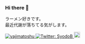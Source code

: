 ### Hi there 👋
ラーメン好きです。<br>
最近代謝が落ちてる気がします。

<p align="left"> 
  <a href="https://github.com/yajimatoshu/yajimatoshu/">
    <img src="https://komarev.com/ghpvc/?username=yajimatoshu&color=lightgrey" alt="yajimatoshu" />
  </a>
  <a href="https://twitter.com/yajima_toshu" target="_blank">
    <img alt="Twitter: SyodoB" src="https://img.shields.io/twitter/follow/yajima_toshu.svg?style=social" />
  </a>
    <a href="http://qiita.com/yajima_toshu">
    <img height="20" src="https://qiita-badge.apiapi.app/s/yajima_toshu/posts.svg" />
  </a>
</p>
